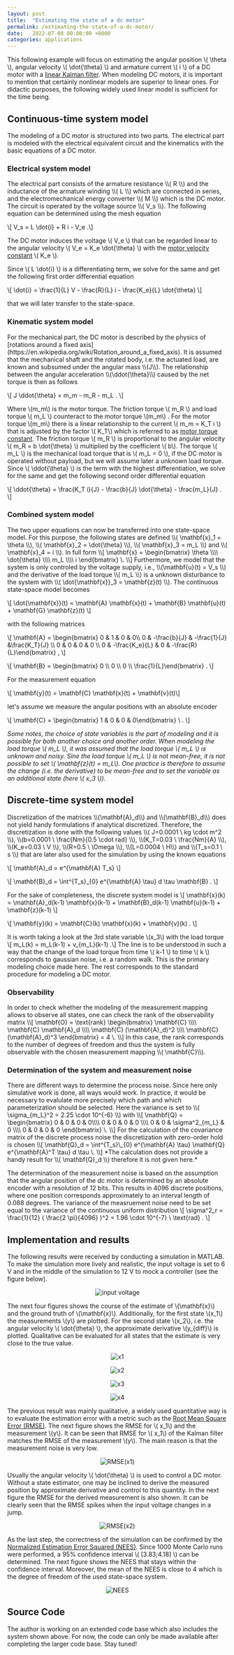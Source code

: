```yaml
---
layout: post
title:  "Estimating the state of a dc motor"
permalink: /estimating-the-state-of-a-dc-motor/
date:   2022-07-08 00:00:00 +0000
categories: applications
---
```


This following example will focus on estimating the angular position \\( \theta \\), angular velocity \\( \dot{\theta} \\) and armature current \\( i \\) of a DC motor with a [linear Kalman filter](/linear-kalman-filter/). 
When modeling DC motors, it is important to mention that certainly nonlinear models are superior to linear ones.
For didactic purposes, the following widely used linear model is sufficient for the time being.

<h2>Continuous-time system model</h2>
The modeling of a DC motor is structured into two parts.
The electrical part is modeled with the electrical equivalent circuit and the kinematics with the basic equations of a DC motor.

<h3>Electrical system model</h3>
The electrical part consists of the armature resistance \\( R \\) and the inductance of the armature winding \\( L \\) which are connected in series, and the electromechanical energy converter \\( M \\)  which is the DC motor. 
The circuit is operated by the voltage source \\( V_s \\).
The following equation can be determined using the mesh equation

\\[ V_s = L \dot{i} + R i - V_e \.\\]

The DC motor induces the voltage \\( V_e \\) that can be regarded linear to the angular velocity \\( V_e = K_e \dot{\theta} \\) with the [motor velocity constant](https://en.wikipedia.org/wiki/Motor_constants) \\( K_e \\). 

Since \\(  L \dot{i} \\)  is a differentiating term, we solve for the same and get the following first order differential equation

\\[ \dot{i} = \frac{1}{L} V - \frac{R}{L} i - \frac{K_e}{L} \dot{\theta} \\]

that we will later transfer to the state-space.

<h3>Kinematic system model</h3>
For the mechanical part, the DC motor is described by the physics of [rotations around a fixed axis](https://en.wikipedia.org/wiki/Rotation_around_a_fixed_axis).
It is assumed that the mechanical shaft and the rotated body, i.e. the actuated load, are known and subsumed under the angular mass \\(J\\).
The relationship between the angular acceleration \\(\ddot{\theta}\\) caused by the net torque is then as follows

\\[ J \ddot{\theta} = m_m - m_R - m_L \. \\]

Where \\(m_m\\) is the motor torque.
The friction torque \\( m_R \\) and load torque \\( m_L \\) counteract to the motor torque \\(m_m\\) .
For the motor torque \\(m_m\\) there is a linear relationship to the current \\( m_m = K_T i \\) that is adjusted by the factor \\( K_T\\) which is referred to as [motor torque constant](https://en.wikipedia.org/wiki/Motor_constants). 
The friction torque \\( m_R \\) is proportional to the angular velocity \\( m_R = b \dot{\theta} \\) multiplied by the coefficient \\( b\\).
The torque \\( m_L \\) is the mechanical load torque that is \\( m_L = 0 \\), if the DC motor is operated without payload, but we will assume later a unknown load torque.
Since \\( \ddot{\theta} \\) is the term with the highest differentiation, we solve for the same and get the following second order differential equation

\\[ \ddot{\theta} = \frac{K_T i}{J} - \frac{b}{J} \dot{\theta} - \frac{m_L}{J} \. \\]

<h3>Combined system model</h3>
The two upper equations can now be transferred into one state-space model.
For this purpose, the following states are defined \\( \mathbf{x}_1 = \theta \\), \\( \mathbf{x}_2 = \dot{\theta} \\), \\( \mathbf{x}_3 = m_L \\)  and \\( \mathbf{x}_4 = i \\).
In full form
\\[ \mathbf{x} = \begin{bmatrix} \theta \\\\ \dot{\theta} \\\\ m_L \\\\ i \end{bmatrix} \. \\]
Furthermore, we model that the system is only controled by the voltage supply, i.e., \\(\mathbf{u}(t) =  V_s \\) and the derivative of the load torque \\( m_L \\) is a unknown disturbance to the system with \\( \dot{\mathbf{x}}_3 = \mathbf{z}(t) \\).
The continuous state-space model becomes

\\[ \dot{\mathbf{x}}(t) = \mathbf{A} \mathbf{x}(t) + \mathbf{B} \mathbf{u}(t) + \mathbf{G} \mathbf{z}(t) \\]

with the following matrices

\\[ \mathbf{A} = \begin{bmatrix} 0 & 1 & 0 & 0\\\\ 0 & -\frac{b}{J} & -\frac{1}{J} &\frac{K_T}{J} \\\\ 0 & 0 & 0 & 0 \\\\ 0 & -\frac{K_e}{L} & 0 & -\frac{R}{L}\end{bmatrix} , \\]

\\[ \mathbf{B} = \begin{bmatrix} 0 \\\\ 0 \\\\ 0 \\\\ \frac{1}{L}\end{bmatrix} \. \\]

For the measurement equation

\\[ \mathbf{y}(t) =  \mathbf{C} \mathbf{x}(t) + \mathbf{v}(t)\\]

let's assume we measure the angular positions with an absolute encoder

\\[ \mathbf{C} = \begin{bmatrix} 1 & 0 & 0 & 0\end{bmatrix} \ . \\]

*Some notes, the choice of state variables is the part of modeling and it is possible for both another choice and another order.
When modeling the load torque \\( m_L \\), it was assumed that the load torque \\( m_L \\) is unknown and noisy.
Sine the load torque \\( m_L \\) is not mean-free, it is not possible to set \\(  \mathbf{z}(t)  = m_L\\).
One practice is therefore to assume the change (i.e. the derivative) to be mean-free and to set the variable as an additional state (here \\( x_3 \\)).*

<h2>Discrete-time system model</h2>
Discretization of the matrices \\(\mathbf{A}_d\\) and \\(\mathbf{B}_d\\) does not yield handy formulations if analytical discretized.
Therefore, the discretization is done with the following values \\( J=0.0001 \ kg \cdot m^2 \\), \\(b=0.0001 \ \frac{Nm}{0.5 \cdot rad} \\), \\(K_T=0.03 \ \frac{Nm}{A} \\), \\(K_e=0.03 \ V \\), \\(R=0.5 \ \Omega \\), \\(L=0.0004 \ H\\) and \\(T_s=0.1 \ s \\) that are later also used for the simulation by using the known equations

\\[ \mathbf{A}_d = e^{\mathbf{A} T_s} \\]

\\[ \mathbf{B}_d = \int^{T_s}\_{0}  e^{\mathbf{A} \tau} d \tau  \mathbf{B}  \. \\]

For the sake of completeness, the discrete system model is
\\[ \mathbf{x}(k) = \mathbf{A}_d(k-1) \mathbf{x}(k-1) + \mathbf{B}_d(k-1) \mathbf{u}(k-1) + \mathbf{z}(k-1) \\]

\\[ \mathbf{y}(k) = \mathbf{C}(k) \mathbf{x}(k) + \mathbf{v}(k) . \\]

It is worth taking a look at the 3rd state variable \\(x_3\\) with the load torque
\\[ m_L(k) = m_L(k-1) + v_{m_L}(k-1) \.\\] 
The line is to be understood in such a way that the change of the load torque from time \\( k-1 \\) to time \\( k \\) corresponds to gaussian noise, i.e. a random walk.
This is the primary modeling choice made here. 
The rest corresponds to the standard procedure for modeling a DC motor.

<h3>Observability</h3>
In order to check whether the modeling of the measurement mapping allows to observe all states, one can check the rank of the observability matrix
\\[ \mathbf{O} = \text{rank} \begin{bmatrix} \mathbf{C} \\\\ \mathbf{C} \mathbf{A}_d  \\\\ \mathbf{C} (\mathbf{A}_d)^2  \\\\ \mathbf{C} (\mathbf{A}_d)^3 \end{bmatrix} = 4 \. \\]
In this case, the rank corresponds to the number of degrees of freedom and thus the system is fully observable with the chosen measurement mapping \\( \mathbf{C}\\).

<h3>Determination of the system and measurement noise</h3>
There are different ways to determine the process noise. 
Since here only simulative work is done, all ways would work. 
In practice, it would be necessary to evalulate more precisely which path and which parameterization should be selected. 
Here the variance is set to \\(  \sigma_{m_L}^2 = 2.25 \cdot 10^{-6} \\) with
\\[ \mathbf{Q} = \begin{bmatrix} 0 & 0 & 0 & 0\\\\ 0 & 0 & 0 & 0 \\\\ 0 & 0 & \sigma^2_{m_L} & 0 \\\\ 0 & 0 & 0 & 0 \end{bmatrix} \. \\]
For the calculation of the covariance matrix of the discrete process noise the discretization with zero-order hold is chosen
\\[ \mathbf{Q}_d = \int^{T_s}\_{0}  e^{\mathbf{A} \tau} \mathbf{Q} e^{\mathbf{A}^T \tau} d \tau  \. \\]
*The calculation does not provide a handy result for \\( \mathbf{Q}_d \\) therefore it is not given here.*

The determination of the measurement noise is based on the assumption that the angular position of the dc motor is determined by an absolute encoder with a resolution of 12 bits. 
This results in 4096 discrete positions, where one position corresponds approximately to an interval length of 0.088 degrees. 
The variance of the measruement noise need to be set equal to the variance of the continuous uniform distribution
\\[  \sigma^2_r = \frac{1}{12} ( \frac{2 \pi}{4096} )^2 = 1.96 \cdot 10^{-7} \ \text{rad} \. \\]

<h2>Implementation and results</h2>
The following results were received by conducting a simulation in MATLAB.
To make the simulation more lively and realistic, the input voltage is set to 6 V and in the middle of the simulation to 12 V to mock a controller (see the figure below).

<p align="center">
<img src="/assets/images/dc_motor/u.png" title="input voltage"/>
</p>

The next four figures shows the course of the estimate of \\(\mathbf{x}\\) and the ground truth of \\(\mathbf{x}\\).
Additionally, for the first state \\(x_1\\) the measurements \\(y\\) are plotted.
For the second state \\(x_2\\), i.e. the angular velocity \\( \dot{\theta} \\), the approximate derivative \\(y_{diff}\\) is plotted.
Qualitative can be evaluated for all states that the estimate is very close to the true value.

<p align="center">
<img src="/assets/images/dc_motor/x1.png" title="x1"/>
</p>

<p align="center">
<img src="/assets/images/dc_motor/x2.png" title="x2"/>
</p>

<p align="center">
<img src="/assets/images/dc_motor/x3.png" title="x3"/>
</p>

<p align="center">
<img src="/assets/images/dc_motor/x4.png" title="x4"/>
</p>

The previous result was mainly qualitative, a widely used quantitative way is to evaluate the estimation error with a metric such as the [Root Mean Square Error (RMSE)](/root-mean-square-error/).
The next figure shows the RMSE for \\( x_1\\) and the measurement \\(y\\). 
It can be seen that RMSE for \\( x_1\\)  of the Kalman filter matches the RMSE of the measurement \\(y\\).
The main reason is that the measurement noise is very low.

<p align="center">
<img src="/assets/images/dc_motor/RMSE_x1.png" title="RMSE(x1)"/>
</p>

Usually the angular velocity \\( \dot{\theta} \\) is used to control a DC motor. 
Without a state estimator, one may be inclined to derive the measured position by approximate derivative and control to this quantity. 
In the next figure the RMSE for the derived measurement is also shown. 
It can be clearly seen that the RMSE spikes when the input voltage changes in a jump.

<p align="center">
<img src="/assets/images/dc_motor/RMSE_x2.png" title="RMSE(x2)"/>
</p>

As the last step, the correctness of the simulation can be confirmed by the [Normalized Estimation Error Squared (NEES)](/normalized-estimation-error-squared/). 
Since 1000 Monte Carlo runs were performed, a 95% confidence interval \\( [3.83;4.18] \\) can be determined. 
The next figure shows the NEES that stays within the confidence interval.
Moreover, the mean of the NEES is close to 4 which is the degree of freedom of the used state-space system.

<p align="center">
<img src="/assets/images/dc_motor/NEES.png" title="NEES"/>
</p>

<h2>Source Code</h2>
The author is working on an extended code base which also includes the system shown above. 
For now, the code can only be made available after completing the larger code base. 
Stay tuned!


[jekyll-docs]: https://jekyllrb.com/docs/home
[jekyll-gh]:   https://github.com/jekyll/jekyll
[jekyll-talk]: https://talk.jekyllrb.com/
